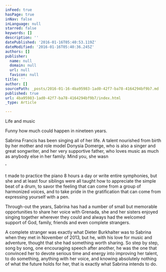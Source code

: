 ```yaml
---
inFeed: true
hasPage: true
inNav: false
inLanguage: null
starred: false
keywords: []
description: ''
datePublished: '2016-01-16T05:40:53.119Z'
dateModified: '2016-01-16T05:40:36.245Z'
authors: []
publisher:
  name: null
  domain: null
  url: null
  favicon: null
title: ''
author: []
sourcePath: _posts/2016-01-16-4ba95983-1ad0-42f7-ba78-4164294bf9b7.md
published: true
url: 4ba95983-1ad0-42f7-ba78-4164294bf9b7/index.html
_type: Article

---
```

Life and music

Funny how much could happen in nineteen years. 

Sabrina Francis has been singing all of her life. A talent
nourished from birth by her mother and role model Donysia Domerge, who is also
a singer and great songwriter, and her very supportive father, who loves music
as much as anybody else in her family. Mind you, she wasn

'

t
made to practice the piano 8 hours a day or write entire symphonies, but she
and at least four siblings were all taught how to appreciate the simple beat of
a drum, to savor the feeling that can come from a group of harmonized voices,
and to take pride in the gratification that can come from expressing yourself
with a pen.

Through-out the years, Sabrina has had a number of small but
memorable opportunities to share her voice with Grenada, she and her sisters
enjoyed singing together wherever they could and always had the welcomed
support of God, family, friends and even complete strangers.

A complete stranger was exactly what Dieter Burkhalter was to
Sabrina when they met in November of 2013, but he, with his love for music and
adventure, thought that she had something worth sharing. So step by step, song
by song, one encouraging speech after another, he was the one that convinced
her to devote serious time and energy into improving her talent, to do
something, anything with her voice, and knowing absolutely nothing of what the
future holds for her, that is exactly what Sabrina intends to do.